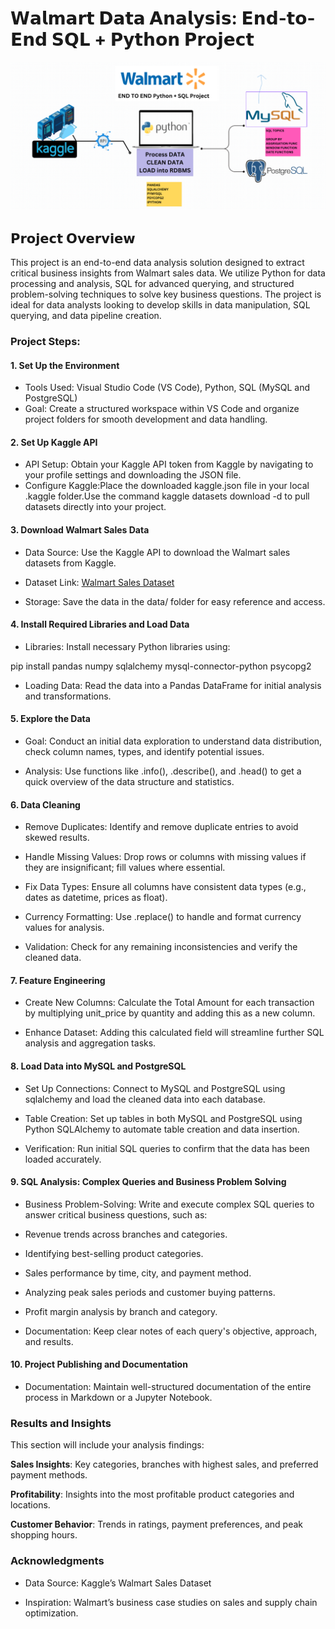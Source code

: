 # 𝗪𝗮𝗹𝗺𝗮𝗿𝘁 𝗗𝗮𝘁𝗮 𝗔𝗻𝗮𝗹𝘆𝘀𝗶𝘀: 𝗘𝗻𝗱-𝘁𝗼-𝗘𝗻𝗱 𝗦𝗤𝗟 + 𝗣𝘆𝘁𝗵𝗼𝗻 𝗣𝗿𝗼𝗷𝗲𝗰𝘁
![Image](https://github.com/surbhiyadav26/Walmart_Analysis/blob/main/walmart_project-piplelines.png?raw=true)
## 𝗣𝗿𝗼𝗷𝗲𝗰𝘁 𝗢𝘃𝗲𝗿𝘃𝗶𝗲𝘄
  This project is an end-to-end data analysis solution designed to extract critical business insights from Walmart sales data. We utilize Python for data processing and analysis, SQL for advanced querying, and structured problem-solving techniques to solve key business questions. The project is ideal for data analysts looking to develop skills in data manipulation, SQL querying, and data pipeline creation.

### Project Steps:
#### 1. Set Up the Environment
- Tools Used: Visual Studio Code (VS Code), Python, SQL (MySQL and PostgreSQL)
- Goal: Create a structured workspace within VS Code and organize project folders for smooth development and data handling.

#### 2. Set Up Kaggle API
- API Setup: Obtain your Kaggle API token from Kaggle by navigating to your profile settings and downloading the JSON file.
- Configure Kaggle:Place the downloaded kaggle.json file in your local .kaggle folder.Use the command kaggle datasets download -d <dataset-path> to pull datasets directly into your project.

#### 3. Download Walmart Sales Data
- Data Source: Use the Kaggle API to download the Walmart sales datasets from Kaggle.

- Dataset Link: [Walmart Sales Dataset](https://www.kaggle.com/datasets/najir0123/walmart-10k-sales-datasets)

- Storage: Save the data in the data/ folder for easy reference and access.

#### 4. Install Required Libraries and Load Data
- Libraries: Install necessary Python libraries using:

pip install pandas numpy sqlalchemy mysql-connector-python psycopg2

- Loading Data: Read the data into a Pandas DataFrame for initial analysis and transformations.

#### 5. Explore the Data
- Goal: Conduct an initial data exploration to understand data distribution, check column names, types, and identify potential issues.

- Analysis: Use functions like .info(), .describe(), and .head() to get a quick overview of the data structure and statistics.

#### 6. Data Cleaning
- Remove Duplicates:  Identify and remove duplicate entries to avoid skewed results.

- Handle Missing Values:  Drop rows or columns with missing values if they are insignificant; fill values where essential.

- Fix Data Types: Ensure  all columns have consistent data types (e.g., dates as datetime, prices as float).

- Currency Formatting: Use .replace() to handle and format currency values for analysis.

- Validation: Check for any remaining inconsistencies and verify the cleaned data.

#### 7. Feature Engineering
- Create New Columns: Calculate the Total Amount for each transaction by multiplying unit_price by quantity and adding this as a new column.

- Enhance Dataset: Adding this calculated field will streamline further SQL analysis and aggregation tasks.

#### 8. Load Data into MySQL and PostgreSQL
- Set Up Connections: Connect to MySQL and PostgreSQL using sqlalchemy and load the cleaned data into each database.

- Table Creation: Set up tables in both MySQL and PostgreSQL using Python SQLAlchemy to automate table creation and data insertion.

- Verification: Run initial SQL queries to confirm that the data has been loaded accurately.

#### 9. SQL Analysis: Complex Queries and Business Problem Solving
- Business Problem-Solving: Write and execute complex SQL queries to answer critical business questions, such as:

- Revenue trends across branches and categories.

- Identifying best-selling product categories.

- Sales performance by time, city, and payment method.

- Analyzing peak sales periods and customer buying patterns.

- Profit margin analysis by branch and category.

- Documentation: Keep clear notes of each query's objective, approach, and results.

#### 10. Project Publishing and Documentation

- Documentation: Maintain well-structured documentation of the entire process in Markdown or a Jupyter Notebook.

### Results and Insights

 This section will include your analysis findings:

**Sales Insights**:  Key categories, branches with highest sales, and preferred payment methods.

**Profitability**:  Insights into the most profitable product categories and locations.

**Customer Behavior**: Trends in ratings, payment preferences, and peak shopping hours.

### Acknowledgments
- Data Source: Kaggle’s Walmart Sales Dataset

- Inspiration: Walmart’s business case studies on sales and supply chain optimization.
